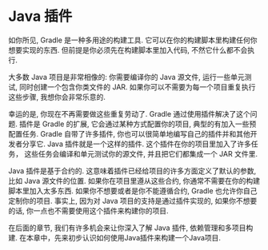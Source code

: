 # Java 插件

如你所见,
Gradle 是一种多用途的构建工具.
它可以在你的构建脚本里构建任何你想要实现的东西.
但前提是你必须先在构建脚本里加入代码,
不然它什么都不会执行.

大多数 Java 项目是非常相像的:
你需要编译你的 Java 源文件,
运行一些单元测试,
同时创建一个包含你类文件的 JAR.
如果你可以不需要为每一个项目重复执行这些步骤,
我想你会非常乐意的.

幸运的是, 你现在不再需要做这些重复劳动了.
Gradle 通过使用插件解决了这个问题.
插件是 Gradle 的扩展,
它会通过某种方式配置你的项目,
典型的有加入一些预配置任务.
Gradle 自带了许多插件,
你也可以很简单地编写自己的插件并和其他开发者分享它.
Java 插件就是一个这样的插件.
这个插件在你的项目里加入了许多任务，
这些任务会编译和单元测试你的源文件,
并且把它们都集成一个 JAR 文件里.

Java 插件是基于合约的.
这意味着插件已经给项目的许多方面定义了默认的参数,
比如 Java 源文件的位置.
如果你在项目里遵从这些合约,
你通常不需要在你的构建脚本里加入太多东西.
如果你不想要或者是你不能遵循合约,
Gradle 也允许你自己定制你的项目.
事实上,
因为对 Java 项目的支持是通过插件实现的,
如果你不想要的话,
你一点也不需要使用这个插件来构建你的项目.

在后面的章节,
我们有许多机会来让你深入了解 Java 插件, 依赖管理和多项目构建. 在本章中，先来初步认识如何使用Java插件来构建一个Java项目.




